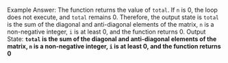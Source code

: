 Example Answer:
The function returns the value of `total`. If `n` is 0, the loop does not execute, and `total` remains 0. Therefore, the output state is `total` is the sum of the diagonal and anti-diagonal elements of the matrix, `n` is a non-negative integer, `i` is at least 0, and the function returns 0.
Output State: **`total` is the sum of the diagonal and anti-diagonal elements of the matrix, `n` is a non-negative integer, `i` is at least 0, and the function returns 0**
